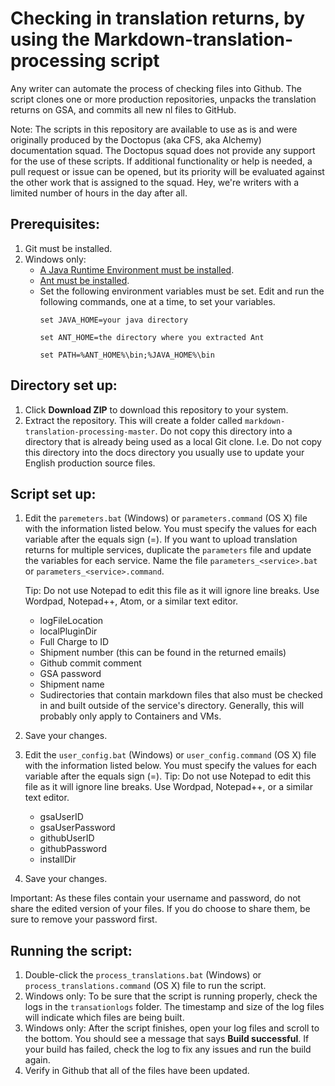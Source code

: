 # Checking in translation returns, by using the Markdown-translation-processing script

Any writer can automate the process of checking files into Github. The script clones one or more production repositories, unpacks the translation returns on GSA, and commits all new nl files to GitHub.

Note: The scripts in this repository are available to use as is and were originally produced by the Doctopus (aka CFS, aka Alchemy) documentation squad. The Doctopus squad does not provide any support for the use of these scripts. If additional functionality or help is needed, a pull request or issue can be opened, but its priority will be evaluated against the other work that is assigned to the squad. Hey, we're writers with a limited number of hours in the day after all.

## Prerequisites:

1. Git must be installed.
2. Windows only: 
   - [A Java Runtime Environment must be installed](https://www.ibm.com/developerworks/java/jdk/).
   - [Ant must be installed](https://w3-03.sso.ibm.com/services/practitionerportal/assethub/services/core/display/sgredirect?assetid={6F292C71-CC83-0926-54B0-48D6CBB89EB5}&source=iRAM_REDIRECT).
   - Set the following environment variables must be set. Edit and run the following commands, one at a time, to set your variables.
     ```
     set JAVA_HOME=your java directory
     ```
     ```
     set ANT_HOME=the directory where you extracted Ant
     ```
     ```
     set PATH=%ANT_HOME%\bin;%JAVA_HOME%\bin
     ```

## Directory set up:

1. Click **Download ZIP** to download this repository to your system.
2. Extract the repository. This will create a folder called `markdown-translation-processing-master`. Do not copy this directory into a directory that is already being used as a local Git clone. I.e. Do not copy this directory into the docs directory you usually use to update your English production source files.

## Script set up:

1. Edit the `paremeters.bat` (Windows) or `parameters.command` (OS X) file with the information listed below. You must specify the values for each variable after the equals sign (=). If you want to upload translation returns for multiple services, duplicate the `parameters` file and update the variables for each service. Name the file `parameters_<service>.bat` or `parameters_<service>.command`.
        
     Tip: Do not use Notepad to edit this file as it will ignore line breaks. Use Wordpad, Notepad++, Atom, or a similar text editor.
   - logFileLocation
   - localPluginDir
   - Full Charge to ID 
   - Shipment number (this can be found in the returned emails)
   - Github commit comment
   - GSA password
   - Shipment name
   - Sudirectories that contain markdown files that also must be checked in and built outside of the service's directory. Generally, this will probably only apply to Containers and VMs.
2. Save your changes.
3. Edit the `user_config.bat` (Windows) or `user_config.command` (OS X) file with the information listed below. You must specify the values for each variable after the equals sign (=).
        Tip: Do not use Notepad to edit this file as it will ignore line breaks. Use Wordpad, Notepad++, or a similar text editor.
   - gsaUserID
   - gsaUserPassword
   - githubUserID
   - githubPassword
   - installDir
4. Save your changes.

Important: As these files contain your username and password, do not share the edited version of your files. If you do choose to share them, be sure to remove your password first.

## Running the script:

1. Double-click the `process_translations.bat` (Windows) or `process_translations.command` (OS X) file to run the script.
2. Windows only: To be sure that the script is running properly, check the logs in the `transationlogs` folder. The timestamp and size of the log files will indicate which files are being built.
3. Windows only: After the script finishes, open your log files and scroll to the bottom. You should see a message that says **Build successful**. If your build has failed, check the log to fix any issues and run the build again.
4. Verify in Github that all of the files have been updated.
